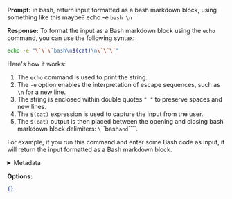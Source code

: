 **Prompt:**
in bash, return input formatted as a bash markdown block, using something like this maybe?  echo -e ```bash \n  ```

**Response:**
To format the input as a Bash markdown block using the `echo` command, you can use the following syntax:

```bash
echo -e "\`\`\`bash\n$(cat)\n\`\`\`"
```

Here's how it works:

1. The `echo` command is used to print the string.
2. The `-e` option enables the interpretation of escape sequences, such as `\n` for a new line.
3. The string is enclosed within double quotes `" "` to preserve spaces and new lines.
4. The `$(cat)` expression is used to capture the input from the user.
5. The `$(cat)` output is then placed between the opening and closing bash markdown block delimiters: `\`\`\`bash` and `\`\`\``.

For example, if you run this command and enter some Bash code as input, it will return the input formatted as a Bash markdown block.

<details><summary>Metadata</summary>

- Duration: 7315 ms
- Datetime: 2023-09-01T19:45:01.828202
- Model: gpt-3.5-turbo-0613

</details>

**Options:**
```json
{}
```

